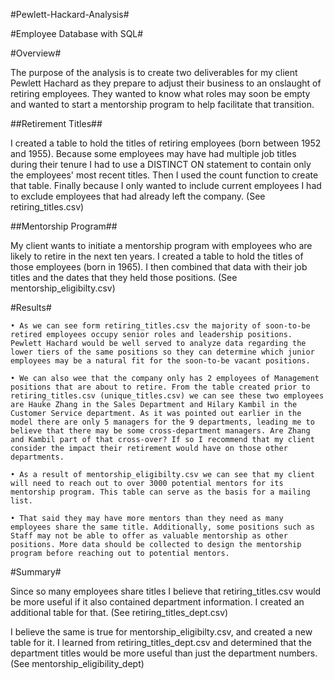 #Pewlett-Hackard-Analysis#

#Employee Database with SQL#

#Overview#

The purpose of the analysis is to create two deliverables for my client Pewlett Hachard as they prepare to adjust their business to an onslaught of retiring employees. They wanted to know what roles may soon be empty and wanted to start a mentorship program to help facilitate that transition.

##Retirement Titles##

I created a table to hold the titles of retiring employees (born between 1952 and 1955). Because some employees may have had multiple job titles during their tenure I had to use a DISTINCT ON statement to contain only the employees' most recent titles. Then I used the count function to create that table. Finally because I only wanted to include current employees I had to exclude employees that had already left the company. (See retiring_titles.csv)

##Mentorship Program##

My client wants to initiate a mentorship program with employees who are likely to retire in the next ten years. I created a table to hold the titles of those employees (born in 1965). I then combined that data with their job titles and the dates that they held those positions. (See mentorship_eligibilty.csv)

#Results#

	• As we can see form retiring_titles.csv the majority of soon-to-be retired employees occupy senior roles and leadership positions. Pewlett Hachard would be well served to analyze data regarding the lower tiers of the same positions so they can determine which junior employees may be a natural fit for the soon-to-be vacant positions.
	
	• We can also wee that the company only has 2 employees of Management positions that are about to retire. From the table created prior to retiring_titles.csv (unique_titles.csv) we can see these two employees are Hauke Zhang in the Sales Department and Hilary Kambil in the Customer Service department. As it was pointed out earlier in the model there are only 5 managers for the 9 departments, leading me to believe that there may be some cross-department managers. Are Zhang and Kambil part of that cross-over? If so I recommend that my client consider the impact their retirement would have on those other departments.

	• As a result of mentorship_eligibilty.csv we can see that my client will need to reach out to over 3000 potential mentors for its mentorship program. This table can serve as the basis for a mailing list.
	
	• That said they may have more mentors than they need as many employees share the same title. Additionally, some positions such as Staff may not be able to offer as valuable mentorship as other  positions. More data should be collected to design the mentorship program before reaching out to potential mentors.
	
#Summary#

Since so many employees share titles I believe that retiring_titles.csv would be more useful if it also contained department information. I created an additional table for that. (See retiring_titles_dept.csv)

I believe the same is true for mentorship_eligibilty.csv, and created a new table for it. I learned from retiring_titles_dept.csv and determined that the department titles would be more useful than just the department numbers. (See mentorship_eligibility_dept)